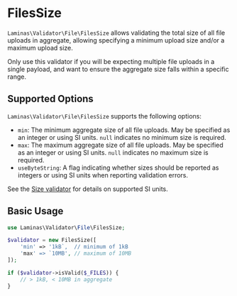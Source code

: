 # FilesSize

`Laminas\Validator\File\FilesSize` allows validating the total size of all file
uploads in aggregate, allowing specifying a minimum upload size and/or a maximum
upload size.

Only use this validator if you will be expecting multiple file uploads in a
single payload, and want to ensure the aggregate size falls within a specific
range.

## Supported Options

`Laminas\Validator\File\FilesSize` supports the following options:

- `min`: The minimum aggregate size of all file uploads. May be specified as an
  integer or using SI units. `null` indicates no minimum size is required.
- `max`: The maximum aggregate size of all file uploads. May be specified as an
  integer or using SI units. `null` indicates no maximum size is required.
- `useByteString`: A flag indicating whether sizes should be reported as
  integers or using SI units when reporting validation errors.

See the [Size validator](size.md#supported-options) for details on supported SI
units.

## Basic Usage

```php
use Laminas\Validator\File\FilesSize;

$validator = new FilesSize([
    'min' => '1kB`,  // minimum of 1kB
    'max' => `10MB', // maximum of 10MB
]);

if ($validator->isValid($_FILES)) {
    // > 1kB, < 10MB in aggregate
}
```
